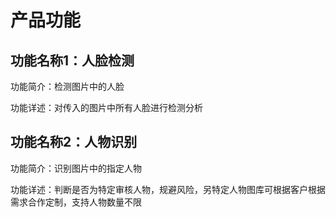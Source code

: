 # 产品功能

## 功能名称1：人脸检测

功能简介：检测图片中的人脸

功能详述：对传入的图片中所有人脸进行检测分析

## 功能名称2：人物识别

功能简介：识别图片中的指定人物

功能详述：判断是否为特定审核人物，规避风险，另特定人物图库可根据客户根据需求合作定制，支持人物数量不限